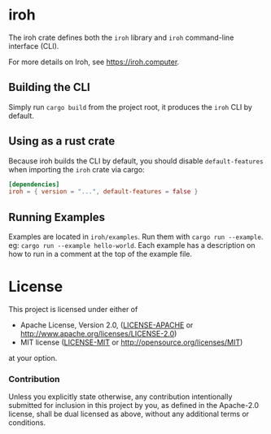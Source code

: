 # iroh

The iroh crate defines both the `iroh` library and `iroh` command-line interface (CLI).

For more details on Iroh, see https://iroh.computer.

## Building the CLI

Simply run `cargo build` from the project root, it produces the `iroh` CLI by default.

## Using as a rust crate

Because iroh builds the CLI by default, you should disable `default-features` when importing the `iroh` crate via cargo:

```toml
[dependencies]
iroh = { version = "...", default-features = false }
```

## Running Examples

Examples are located in `iroh/examples`. Run them with `cargo run --example`. eg: `cargo run --example hello-world`. Each example has a description on how to run in a comment at the top of the example file.

# License

This project is licensed under either of

 * Apache License, Version 2.0, ([LICENSE-APACHE](LICENSE-APACHE) or
   http://www.apache.org/licenses/LICENSE-2.0)
 * MIT license ([LICENSE-MIT](LICENSE-MIT) or
   http://opensource.org/licenses/MIT)

at your option.

### Contribution

Unless you explicitly state otherwise, any contribution intentionally submitted
for inclusion in this project by you, as defined in the Apache-2.0 license,
shall be dual licensed as above, without any additional terms or conditions.
